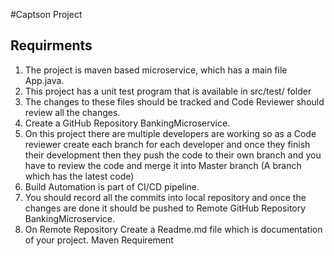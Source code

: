 #Captson Project
## Requirments

1. The project is maven based microservice, which has a main file App.java.
2. This project has a unit test program that is available in src/test/ folder
3. The changes to these files should be tracked and Code Reviewer should review all the changes.
4. Create a GitHub Repository BankingMicroservice.
5. On this project there are multiple developers are working so as a Code reviewer create each branch for each developer and once they finish their development then they push the code to their own branch and you have to review the code and merge it into Master branch (A branch which has the latest code)
6. Build Automation is part of CI/CD pipeline.
7. You should record all the commits into local repository and once the changes are done it should be pushed to Remote GitHub Repository BankingMicroservice.
8. On Remote Repository Create a Readme.md file which is documentation of your project.
Maven Requirement
